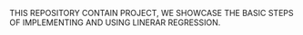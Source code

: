 THIS REPOSITORY CONTAIN PROJECT, WE SHOWCASE THE BASIC STEPS OF IMPLEMENTING AND USING LINERAR REGRESSION.
